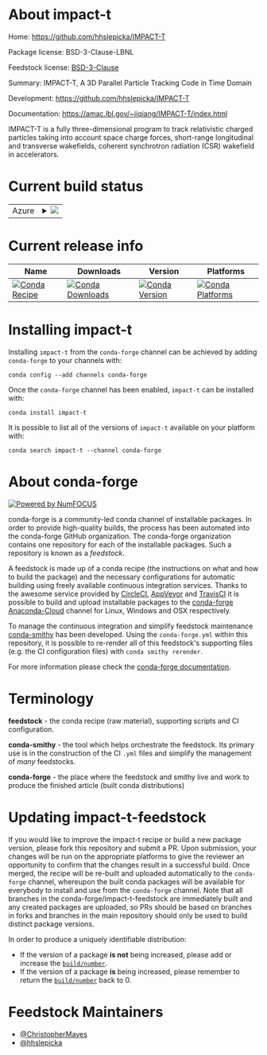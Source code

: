 About impact-t
==============

Home: https://github.com/hhslepicka/IMPACT-T

Package license: BSD-3-Clause-LBNL

Feedstock license: [BSD-3-Clause](https://github.com/conda-forge/impact-t-feedstock/blob/master/LICENSE.txt)

Summary: IMPACT-T, A 3D Parallel Particle Tracking Code in Time Domain

Development: https://github.com/hhslepicka/IMPACT-T

Documentation: https://amac.lbl.gov/~jiqiang/IMPACT-T/index.html

IMPACT-T is a fully three-dimensional program to track relativistic
charged particles taking into account space charge forces,
short-range longitudinal and transverse wakefields, coherent
synchrotron radiation (CSR) wakefield in accelerators.


Current build status
====================


<table>
    
  <tr>
    <td>Azure</td>
    <td>
      <details>
        <summary>
          <a href="https://dev.azure.com/conda-forge/feedstock-builds/_build/latest?definitionId=11653&branchName=master">
            <img src="https://dev.azure.com/conda-forge/feedstock-builds/_apis/build/status/impact-t-feedstock?branchName=master">
          </a>
        </summary>
        <table>
          <thead><tr><th>Variant</th><th>Status</th></tr></thead>
          <tbody><tr>
              <td>linux_64_mpimpich</td>
              <td>
                <a href="https://dev.azure.com/conda-forge/feedstock-builds/_build/latest?definitionId=11653&branchName=master">
                  <img src="https://dev.azure.com/conda-forge/feedstock-builds/_apis/build/status/impact-t-feedstock?branchName=master&jobName=linux&configuration=linux_64_mpimpich" alt="variant">
                </a>
              </td>
            </tr><tr>
              <td>linux_64_mpinompi</td>
              <td>
                <a href="https://dev.azure.com/conda-forge/feedstock-builds/_build/latest?definitionId=11653&branchName=master">
                  <img src="https://dev.azure.com/conda-forge/feedstock-builds/_apis/build/status/impact-t-feedstock?branchName=master&jobName=linux&configuration=linux_64_mpinompi" alt="variant">
                </a>
              </td>
            </tr><tr>
              <td>linux_64_mpiopenmpi</td>
              <td>
                <a href="https://dev.azure.com/conda-forge/feedstock-builds/_build/latest?definitionId=11653&branchName=master">
                  <img src="https://dev.azure.com/conda-forge/feedstock-builds/_apis/build/status/impact-t-feedstock?branchName=master&jobName=linux&configuration=linux_64_mpiopenmpi" alt="variant">
                </a>
              </td>
            </tr><tr>
              <td>osx_64_mpimpich</td>
              <td>
                <a href="https://dev.azure.com/conda-forge/feedstock-builds/_build/latest?definitionId=11653&branchName=master">
                  <img src="https://dev.azure.com/conda-forge/feedstock-builds/_apis/build/status/impact-t-feedstock?branchName=master&jobName=osx&configuration=osx_64_mpimpich" alt="variant">
                </a>
              </td>
            </tr><tr>
              <td>osx_64_mpinompi</td>
              <td>
                <a href="https://dev.azure.com/conda-forge/feedstock-builds/_build/latest?definitionId=11653&branchName=master">
                  <img src="https://dev.azure.com/conda-forge/feedstock-builds/_apis/build/status/impact-t-feedstock?branchName=master&jobName=osx&configuration=osx_64_mpinompi" alt="variant">
                </a>
              </td>
            </tr><tr>
              <td>osx_64_mpiopenmpi</td>
              <td>
                <a href="https://dev.azure.com/conda-forge/feedstock-builds/_build/latest?definitionId=11653&branchName=master">
                  <img src="https://dev.azure.com/conda-forge/feedstock-builds/_apis/build/status/impact-t-feedstock?branchName=master&jobName=osx&configuration=osx_64_mpiopenmpi" alt="variant">
                </a>
              </td>
            </tr><tr>
              <td>win_64</td>
              <td>
                <a href="https://dev.azure.com/conda-forge/feedstock-builds/_build/latest?definitionId=11653&branchName=master">
                  <img src="https://dev.azure.com/conda-forge/feedstock-builds/_apis/build/status/impact-t-feedstock?branchName=master&jobName=win&configuration=win_64_" alt="variant">
                </a>
              </td>
            </tr>
          </tbody>
        </table>
      </details>
    </td>
  </tr>
</table>

Current release info
====================

| Name | Downloads | Version | Platforms |
| --- | --- | --- | --- |
| [![Conda Recipe](https://img.shields.io/badge/recipe-impact--t-green.svg)](https://anaconda.org/conda-forge/impact-t) | [![Conda Downloads](https://img.shields.io/conda/dn/conda-forge/impact-t.svg)](https://anaconda.org/conda-forge/impact-t) | [![Conda Version](https://img.shields.io/conda/vn/conda-forge/impact-t.svg)](https://anaconda.org/conda-forge/impact-t) | [![Conda Platforms](https://img.shields.io/conda/pn/conda-forge/impact-t.svg)](https://anaconda.org/conda-forge/impact-t) |

Installing impact-t
===================

Installing `impact-t` from the `conda-forge` channel can be achieved by adding `conda-forge` to your channels with:

```
conda config --add channels conda-forge
```

Once the `conda-forge` channel has been enabled, `impact-t` can be installed with:

```
conda install impact-t
```

It is possible to list all of the versions of `impact-t` available on your platform with:

```
conda search impact-t --channel conda-forge
```


About conda-forge
=================

[![Powered by NumFOCUS](https://img.shields.io/badge/powered%20by-NumFOCUS-orange.svg?style=flat&colorA=E1523D&colorB=007D8A)](http://numfocus.org)

conda-forge is a community-led conda channel of installable packages.
In order to provide high-quality builds, the process has been automated into the
conda-forge GitHub organization. The conda-forge organization contains one repository
for each of the installable packages. Such a repository is known as a *feedstock*.

A feedstock is made up of a conda recipe (the instructions on what and how to build
the package) and the necessary configurations for automatic building using freely
available continuous integration services. Thanks to the awesome service provided by
[CircleCI](https://circleci.com/), [AppVeyor](https://www.appveyor.com/)
and [TravisCI](https://travis-ci.com/) it is possible to build and upload installable
packages to the [conda-forge](https://anaconda.org/conda-forge)
[Anaconda-Cloud](https://anaconda.org/) channel for Linux, Windows and OSX respectively.

To manage the continuous integration and simplify feedstock maintenance
[conda-smithy](https://github.com/conda-forge/conda-smithy) has been developed.
Using the ``conda-forge.yml`` within this repository, it is possible to re-render all of
this feedstock's supporting files (e.g. the CI configuration files) with ``conda smithy rerender``.

For more information please check the [conda-forge documentation](https://conda-forge.org/docs/).

Terminology
===========

**feedstock** - the conda recipe (raw material), supporting scripts and CI configuration.

**conda-smithy** - the tool which helps orchestrate the feedstock.
                   Its primary use is in the construction of the CI ``.yml`` files
                   and simplify the management of *many* feedstocks.

**conda-forge** - the place where the feedstock and smithy live and work to
                  produce the finished article (built conda distributions)


Updating impact-t-feedstock
===========================

If you would like to improve the impact-t recipe or build a new
package version, please fork this repository and submit a PR. Upon submission,
your changes will be run on the appropriate platforms to give the reviewer an
opportunity to confirm that the changes result in a successful build. Once
merged, the recipe will be re-built and uploaded automatically to the
`conda-forge` channel, whereupon the built conda packages will be available for
everybody to install and use from the `conda-forge` channel.
Note that all branches in the conda-forge/impact-t-feedstock are
immediately built and any created packages are uploaded, so PRs should be based
on branches in forks and branches in the main repository should only be used to
build distinct package versions.

In order to produce a uniquely identifiable distribution:
 * If the version of a package **is not** being increased, please add or increase
   the [``build/number``](https://conda.io/docs/user-guide/tasks/build-packages/define-metadata.html#build-number-and-string).
 * If the version of a package **is** being increased, please remember to return
   the [``build/number``](https://conda.io/docs/user-guide/tasks/build-packages/define-metadata.html#build-number-and-string)
   back to 0.

Feedstock Maintainers
=====================

* [@ChristopherMayes](https://github.com/ChristopherMayes/)
* [@hhslepicka](https://github.com/hhslepicka/)

